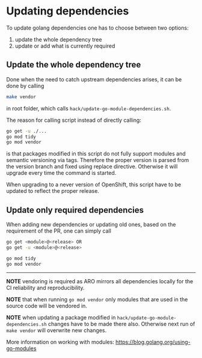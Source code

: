 # Updating dependencies

To update golang dependencies one has to choose between two options:

1) update the whole dependency tree
2) update or add what is currently required


## Update the whole dependency tree

Done when the need to catch upstream dependencies arises, it can be done by
calling

```bash
make vendor
```

in root folder, which calls `hack/update-go-module-dependencies.sh`.

The reason for calling script instead of directly calling:

```bash
go get -u ./...
go mod tidy
go mod vendor
```

is that packages modified in this script do not fully support modules and
semantic versioning via tags. Therefore the proper version is parsed from the version
branch and fixed using replace directive. Otherwise it will upgrade every time
the command is started.

When upgrading to a never version of OpenShift, this script have to be updated to
reflect the proper release.


## Update only required dependencies

When adding new dependencies or updating old ones, based on the requirement of
the PR, one can simply call

```bash
go get <module>@<release> OR
go get -u <module>@<release>

go mod tidy
go mod vendor
```

---

**NOTE** vendoring is required as ARO mirrors all dependencies locally for the CI reliability
and reproducibility.

**NOTE** that when running `go mod vendor` only modules that are used in the
source code will be vendored in.

**NOTE** when updating a package modified in `hack/update-go-module-dependencies.sh`
changes have to be made there also. Otherwise next run of `make vendor` will
overwrite new changes.

More information on working with modules: https://blog.golang.org/using-go-modules